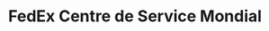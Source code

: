 ---
title: "FedEx Centre de Service Mondial"
url: /saint-laurent/fedex-centre-de-service-mondial/
shop: Kopieren
---